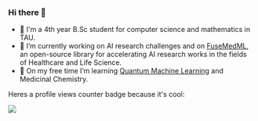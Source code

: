 ### Hi there 👋

- 🎒 I'm a 4th year B.Sc student for computer science and mathematics in TAU.
- 🔭 I’m currently working on AI research challenges and on [FuseMedML](https://github.com/BiomedSciAI/fuse-med-ml), an open-source library for accelerating AI research works in the fields of Healthcare and Life Science.
- 🌱 On my free time I’m learning [Quantum Machine Learning](https://qiskit.org/learn/summer-school/quantum-computing-and-quantum-learning-2021/) and Medicinal Chemistry.


Heres a profile views counter badge because it's cool:

![](https://komarev.com/ghpvc/?username=sagipolaczek)
<!--
**SagiPolaczek/SagiPolaczek** is a ✨ _special_ ✨ repository because its `README.md` (this file) appears on your GitHub profile.

Here are some ideas to get you started:

- 🔭 I’m currently working on ...
- 🌱 I’m currently learning ...
- 👯 I’m looking to collaborate on ...
- 🤔 I’m looking for help with ...
- 💬 Ask me about ...
- 📫 How to reach me: ...
- 😄 Pronouns: ...
- ⚡ Fun fact: ...
-->

